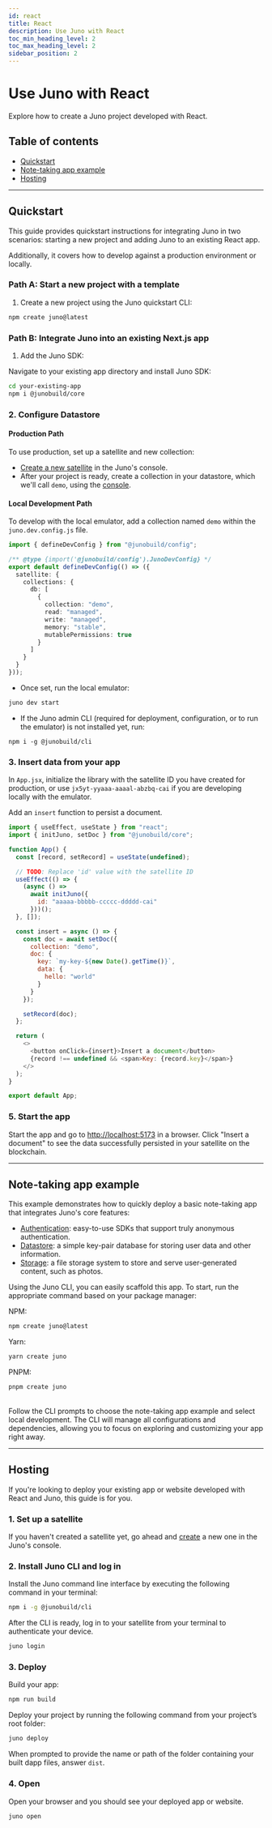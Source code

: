 ```yaml
---
id: react
title: React
description: Use Juno with React
toc_min_heading_level: 2
toc_max_heading_level: 2
sidebar_position: 2
---
```


# Use Juno with React

Explore how to create a Juno project developed with React.

## Table of contents

- [Quickstart](#quickstart)
- [Note-taking app example](#note-taking-app-example)
- [Hosting](#hosting)

---

## Quickstart

This guide provides quickstart instructions for integrating Juno in two scenarios: starting a new project and adding Juno to an existing React app.

Additionally, it covers how to develop against a production environment or locally.

### Path A: Start a new project with a template

1. Create a new project using the Juno quickstart CLI:

```bash
npm create juno@latest
```

### Path B: Integrate Juno into an existing Next.js app

1. Add the Juno SDK:

Navigate to your existing app directory and install Juno SDK:

```bash
cd your-existing-app
npm i @junobuild/core
```

### 2. Configure Datastore

#### Production Path

To use production, set up a satellite and new collection:

- [Create a new satellite](../add-juno-to-an-app/create-a-satellite.md) in the Juno's console.
- After your project is ready, create a collection in your datastore, which we'll call `demo`, using the [console](https://console.juno.build).

#### Local Development Path

To develop with the local emulator, add a collection named `demo` within the `juno.dev.config.js` file.

```typescript
import { defineDevConfig } from "@junobuild/config";

/** @type {import('@junobuild/config').JunoDevConfig} */
export default defineDevConfig(() => ({
  satellite: {
    collections: {
      db: [
        {
          collection: "demo",
          read: "managed",
          write: "managed",
          memory: "stable",
          mutablePermissions: true
        }
      ]
    }
  }
}));
```

- Once set, run the local emulator:

```bash
juno dev start
```

- If the Juno admin CLI (required for deployment, configuration, or to run the emulator) is not installed yet, run:

```
npm i -g @junobuild/cli
```

### 3. Insert data from your app

In `App.jsx`, initialize the library with the satellite ID you have created for production, or use `jx5yt-yyaaa-aaaal-abzbq-cai` if you are developing locally with the emulator.

Add an `insert` function to persist a document.

```javascript title="App.jsx"
import { useEffect, useState } from "react";
import { initJuno, setDoc } from "@junobuild/core";

function App() {
  const [record, setRecord] = useState(undefined);

  // TODO: Replace 'id' value with the satellite ID
  useEffect(() => {
    (async () =>
      await initJuno({
        id: "aaaaa-bbbbb-ccccc-ddddd-cai"
      }))();
  }, []);

  const insert = async () => {
    const doc = await setDoc({
      collection: "demo",
      doc: {
        key: `my-key-${new Date().getTime()}`,
        data: {
          hello: "world"
        }
      }
    });

    setRecord(doc);
  };

  return (
    <>
      <button onClick={insert}>Insert a document</button>
      {record !== undefined && <span>Key: {record.key}</span>}
    </>
  );
}

export default App;
```

### 5. Start the app

Start the app and go to [http://localhost:5173](http://localhost:5173) in a browser. Click "Insert a document" to see the data successfully persisted in your satellite on the blockchain.

---

## Note-taking app example

This example demonstrates how to quickly deploy a basic note-taking app that integrates Juno's core features:

- [Authentication](../build/authentication.md): easy-to-use SDKs that support truly anonymous authentication.
- [Datastore](../build/datastore.md): a simple key-pair database for storing user data and other information.
- [Storage](../build/storage.md): a file storage system to store and serve user-generated content, such as photos.

Using the Juno CLI, you can easily scaffold this app. To start, run the appropriate command based on your package manager:

NPM:

```bash
npm create juno@latest
```

Yarn:

```bash
yarn create juno
```

PNPM:

```bash
pnpm create juno
```

<br />
Follow the CLI prompts to choose the note-taking app example and select local development. The CLI will manage all configurations and dependencies, allowing you to focus on exploring and customizing your app right away.

---

## Hosting

If you're looking to deploy your existing app or website developed with React and Juno, this guide is for you.

### 1. Set up a satellite

If you haven't created a satellite yet, go ahead and [create](../add-juno-to-an-app/create-a-satellite.md) a new one in the Juno's console.

### 2. Install Juno CLI and log in

Install the Juno command line interface by executing the following command in your terminal:

```bash
npm i -g @junobuild/cli
```

After the CLI is ready, log in to your satellite from your terminal to authenticate your device.

```bash
juno login
```

### 3. Deploy

Build your app:

```bash
npm run build
```

Deploy your project by running the following command from your project’s root folder:

```bash
juno deploy
```

When prompted to provide the name or path of the folder containing your built dapp files, answer `dist`.

### 4. Open

Open your browser and you should see your deployed app or website.

```bash
juno open
```

[satellite]: ../terminology.md#satellite

